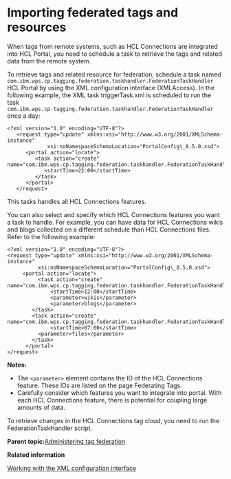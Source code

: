 # Importing federated tags and resources

When tags from remote systems, such as HCL Connections are integrated into HCL Portal, you need to schedule a task to retrieve the tags and related data from the remote system.

To retrieve tags and related resource for federation, schedule a task named `com.ibm.wps.cp.tagging.federation.taskhandler.FederationTaskHandler` HCL Portal by using the XML configuration interface \(XMLAccess\). In the following example, the XML task triggerTask.xml is scheduled to run the task `com.ibm.wps.cp.tagging.federation.taskhandler.FederationTaskHandler` once a day:

```
<?xml version="1.0" encoding="UTF-8"?>
   <request type="update" xmlns:xsi="http://www.w3.org/2001/XMLSchema-instance"
             xsi:noNamespaceSchemaLocation="PortalConfig\_8.5.0.xsd">  
      <portal action="locate">    
         <task action="create" name="com.ibm.wps.cp.tagging.federation.taskhandler.FederationTaskHandler">   
            <startTime>22:00</startTime>   
         </task> 
      </portal>
   </request>

```

This tasks handles all HCL Connections features.

You can also select and specify which HCL Connections features you want a task to handle. For example, you can have data for HCL Connections wikis and blogs collected on a different schedule than HCL Connections files. Refer to the following example:

```
<?xml version="1.0" encoding="UTF-8"?>
<request type="update" xmlns:xsi="http://www.w3.org/2001/XMLSchema-instance" 
          xsi:noNamespaceSchemaLocation="PortalConfig\_8.5.0.xsd"> 
     <portal action="locate">
          <task action="create" name="com.ibm.wps.cp.tagging.federation.taskhandler.FederationTaskHandler">
              <startTime>12:00</startTime>  
              <parameter>wikis</parameter>
              <parameter>blogs</parameter>
        </task>
        <task action="create" name="com.ibm.wps.cp.tagging.federation.taskhandler.FederationTaskHandler">
              <startTime>07:00</startTime> 
          <parameter>files</parameter>
        </task>
      </portal>
</request>
```

**Notes:**

-   The `<parameter>` element contains the ID of the HCL Connections feature. These IDs are listed on the page Federating Tags.
-   Carefully consider which features you want to integrate into portal. With each HCL Connections feature, there is potential for coupling large amounts of data.

To retrieve changes in the HCL Connections tag cloud, you need to run the FederationTaskHandler script.

**Parent topic:**[Administering tag federation](../admin-system/tag_fed_admin.md)

**Related information**  


[Working with the XML configuration interface](../admin-system/adxmltsk.md)

